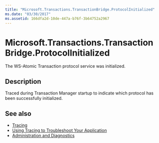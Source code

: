 ```yaml
---
title: "Microsoft.Transactions.TransactionBridge.ProtocolInitialized"
ms.date: "03/30/2017"
ms.assetid: 166dfa2d-10de-447a-b76f-3b64752a2967
---
```

# Microsoft.Transactions.TransactionBridge.ProtocolInitialized
The WS-Atomic Transaction protocol service was initialized.  
  
## Description  
 Traced during Transaction Manager startup to indicate which protocol has been successfully initialized.  
  
## See also

- [Tracing](index.md)
- [Using Tracing to Troubleshoot Your Application](using-tracing-to-troubleshoot-your-application.md)
- [Administration and Diagnostics](../index.md)

